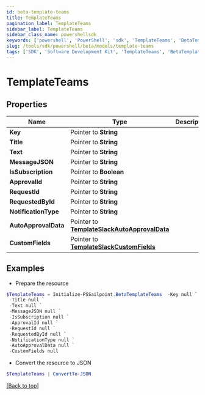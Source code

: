 ```yaml
---
id: beta-template-teams
title: TemplateTeams
pagination_label: TemplateTeams
sidebar_label: TemplateTeams
sidebar_class_name: powershellsdk
keywords: ['powershell', 'PowerShell', 'sdk', 'TemplateTeams', 'BetaTemplateTeams'] 
slug: /tools/sdk/powershell/beta/models/template-teams
tags: ['SDK', 'Software Development Kit', 'TemplateTeams', 'BetaTemplateTeams']
---
```



# TemplateTeams

## Properties

Name | Type | Description | Notes
------------ | ------------- | ------------- | -------------
**Key** |  Pointer to **String** |  | [optional] 
**Title** |  Pointer to **String** |  | [optional] 
**Text** |  Pointer to **String** |  | [optional] 
**MessageJSON** |  Pointer to **String** |  | [optional] 
**IsSubscription** |  Pointer to **Boolean** |  | [optional] 
**ApprovalId** |  Pointer to **String** |  | [optional] 
**RequestId** |  Pointer to **String** |  | [optional] 
**RequestedById** |  Pointer to **String** |  | [optional] 
**NotificationType** |  Pointer to **String** |  | [optional] 
**AutoApprovalData** |  Pointer to [**TemplateSlackAutoApprovalData**](template-slack-auto-approval-data) |  | [optional] 
**CustomFields** |  Pointer to [**TemplateSlackCustomFields**](template-slack-custom-fields) |  | [optional] 

## Examples

- Prepare the resource
```powershell
$TemplateTeams = Initialize-PSSailpoint.BetaTemplateTeams  -Key null `
 -Title null `
 -Text null `
 -MessageJSON null `
 -IsSubscription null `
 -ApprovalId null `
 -RequestId null `
 -RequestedById null `
 -NotificationType null `
 -AutoApprovalData null `
 -CustomFields null
```

- Convert the resource to JSON
```powershell
$TemplateTeams | ConvertTo-JSON
```


[[Back to top]](#) 

